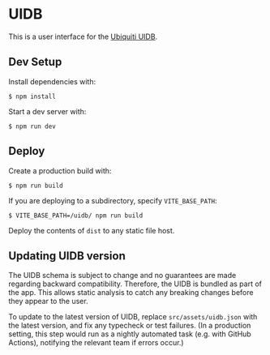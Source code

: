# UIDB

This is a user interface for the [Ubiquiti
UIDB](https://static.ui.com/fingerprint/ui/public.json).

## Dev Setup

Install dependencies with:

```console
$ npm install
```

Start a dev server with:

```console
$ npm run dev
```

## Deploy

Create a production build with:

```console
$ npm run build
```

If you are deploying to a subdirectory, specify `VITE_BASE_PATH`:

```console
$ VITE_BASE_PATH=/uidb/ npm run build
```

Deploy the contents of `dist` to any static file host.

## Updating UIDB version

The UIDB schema is subject to change and no guarantees are made regarding
backward compatibility. Therefore, the UIDB is bundled as part of the app. This
allows static analysis to catch any breaking changes before they appear to the
user.

To update to the latest version of UIDB, replace `src/assets/uidb.json` with
the latest version, and fix any typecheck or test failures. (In a production
setting, this step would run as a nightly automated task (e.g. with GitHub
Actions), notifying the relevant team if errors occur.)

